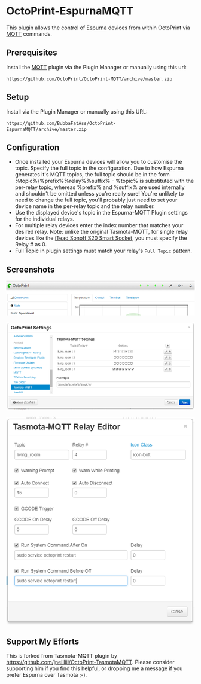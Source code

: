 # OctoPrint-EspurnaMQTT

This plugin allows the control of [Espurna](https://github.com/xoseperez/espurna) devices from within OctoPrint via [MQTT](https://github.com/xoseperez/espurna/wiki/MQTT) commands.

## Prerequisites

Install the [MQTT](https://github.com/OctoPrint/OctoPrint-MQTT) plugin via the Plugin Manager or manually using this url:

	https://github.com/OctoPrint/OctoPrint-MQTT/archive/master.zip
	
## Setup

Install via the Plugin Manager or manually using this URL:

    https://github.com/BubbaFatAss/OctoPrint-EspurnaMQTT/archive/master.zip

## Configuration

- Once installed your Espurna devices will allow you to customise the topic.  Specify the full topic in the configuration.  Due to how Espurna generates it's MQTT topics, the full topic should be in the form %topic%/%prefix%%relay%%suffix% - %topic% is substituted with the per-relay topic, whereas %prefix% and %suffix% are used internally and shouldn't be omitted unless you're really sure!  You're unlikely to need to change the full topic, you'll probably just need to set your device name in the per-relay topic and the relay number.
- Use the displayed device's topic in the Espurna-MQTT Plugin settings for the individual relays.
- For multiple relay devices enter the index number that matches your desired relay.  Note:  unlike the original Tasmota-MQTT, for single relay devices like the [iTead Sonoff S20 Smart Socket](https://www.itead.cc/smart-socket.html), you must specify the Relay # as 0.
- Full Topic in plugin settings must match your relay's `Full Topic` pattern.

## Screenshots

![screenshot](navbar.png)

![screenshot](settings.png)

![screenshot](relay_editor.png)

## Support My Efforts
This is forked from Tasmota-MQTT plugin by https://github.com/jneilliii/OctoPrint-TasmotaMQTT.  Please consider supporting him if you find this helpful, or dropping me a message if you prefer Espurna over Tasmota ;-).
